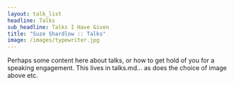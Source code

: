 ```yaml
---
layout: talk_list
headline: Talks
sub_headline: Talks I Have Given
title: "Suze Shardlow :: Talks"
image: /images/typewriter.jpg
---
```

Perhaps some content here about talks, or how to get hold of you for a speaking engagement.  This lives in talks.md... as does the choice of image above etc.